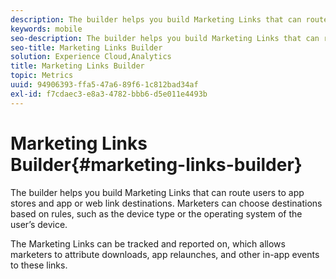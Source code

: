 ```yaml
---
description: The builder helps you build Marketing Links that can route users to app stores and app or web link destinations. Marketers can choose destinations based on rules, such as device type or operating system of the user’s device.
keywords: mobile
seo-description: The builder helps you build Marketing Links that can route users to app stores and app or web link destinations. Marketers can choose destinations based on rules, such as device type or operating system of the user’s device.
seo-title: Marketing Links Builder
solution: Experience Cloud,Analytics
title: Marketing Links Builder
topic: Metrics
uuid: 94906393-ffa5-47a6-89f6-1c812bad34af
exl-id: f7cdaec3-e8a3-4782-bbb6-d5e011e4493b
---
```

# Marketing Links Builder{#marketing-links-builder}

The builder helps you build Marketing Links that can route users to app stores and app or web link destinations. Marketers can choose destinations based on rules, such as the device type or the operating system of the user’s device.

The Marketing Links can be tracked and reported on, which allows marketers to attribute downloads, app relaunches, and other in-app events to these links.
